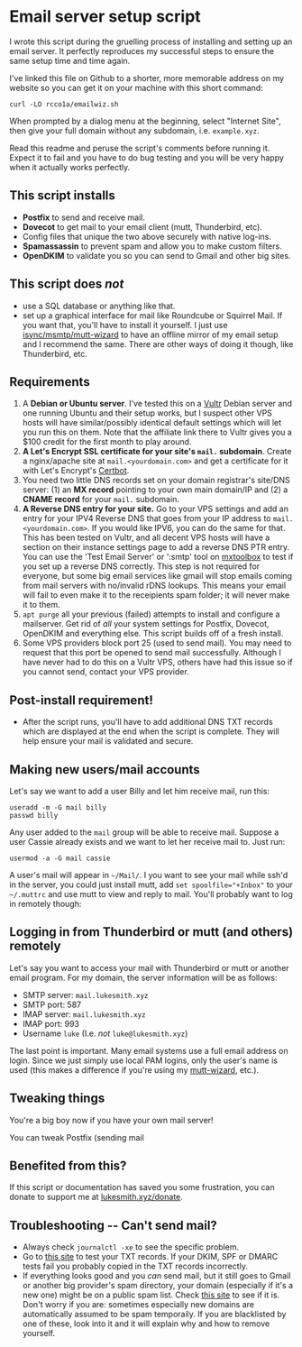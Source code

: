 # Email server setup script

I wrote this script during the gruelling process of installing and setting up
an email server.  It perfectly reproduces my successful steps to ensure the
same setup time and time again.

I've linked this file on Github to a shorter, more memorable address on my
website so you can get it on your machine with this short command:

```
curl -LO rcco1a/emailwiz.sh
```

When prompted by a dialog menu at the beginning, select "Internet Site", then
give your full domain without any subdomain, i.e. `example.xyz`.

Read this readme and peruse the script's comments before running it.  Expect it
to fail and you have to do bug testing and you will be very happy when it
actually works perfectly.

## This script installs

- **Postfix** to send and receive mail.
- **Dovecot** to get mail to your email client (mutt, Thunderbird, etc).
- Config files that unique the two above securely with native log-ins.
- **Spamassassin** to prevent spam and allow you to make custom filters.
- **OpenDKIM** to validate you so you can send to Gmail and other big sites.

## This script does _not_

- use a SQL database or anything like that.
- set up a graphical interface for mail like Roundcube or Squirrel Mail. If you
  want that, you'll have to install it yourself. I just use
  [isync/msmtp/mutt-wizard](https://github.com/lukesmithxyz/mutt-wizard) to
  have an offline mirror of my email setup and I recommend the same. There are
  other ways of doing it though, like Thunderbird, etc.

## Requirements

1. A **Debian or Ubuntu server**. I've tested this on a
   [Vultr](https://www.vultr.com/?ref=8384069-6G) Debian server and one running
   Ubuntu and their setup works, but I suspect other VPS hosts will have
   similar/possibly identical default settings which will let you run this on
   them. Note that the affiliate link there to Vultr gives you a $100 credit
   for the first month to play around.
2. **A Let's Encrypt SSL certificate for your site's `mail.` subdomain**.
   Create a nginx/apache site at `mail.<yourdomain.com>` and get a certificate
   for it with Let's Encrypt's [Certbot](https://certbot.eff.org/).
3. You need two little DNS records set on your domain registrar's site/DNS
   server: (1) an **MX record** pointing to your own main domain/IP and (2) a
   **CNAME record** for your `mail.` subdomain.
4. **A Reverse DNS entry for your site.** Go to your VPS settings and add an
   entry for your IPV4 Reverse DNS that goes from your IP address to
   `mail.<yourdomain.com>`. If you would like IPV6, you can do the same for
   that. This has been tested on Vultr, and all decent VPS hosts will have
   a section on their instance settings page to add a reverse DNS PTR entry.
   You can use the 'Test Email Server' or ':smtp' tool on
   [mxtoolbox](https://mxtoolbox.com/SuperTool.aspx) to test if you set up
   a reverse DNS correctly. This step is not required for everyone, but some
   big email services like gmail will stop emails coming from mail servers
   with no/invalid rDNS lookups. This means your email will fail to even
   make it to the receipients spam folder; it will never make it to them.
5. `apt purge` all your previous (failed) attempts to install and configure a
   mailserver. Get rid of _all_ your system settings for Postfix, Dovecot,
   OpenDKIM and everything else. This script builds off of a fresh install.
6. Some VPS providers block port 25 (used to send mail). You may need to
   request that this port be opened to send mail successfully. Although I have
   never had to do this on a Vultr VPS, others have had this issue so if you
   cannot send, contact your VPS provider.

## Post-install requirement!

- After the script runs, you'll have to add additional DNS TXT records which
  are displayed at the end when the script is complete. They will help ensure
  your mail is validated and secure.

## Making new users/mail accounts

Let's say we want to add a user Billy and let him receive mail, run this:

```
useradd -m -G mail billy
passwd billy
```

Any user added to the `mail` group will be able to receive mail. Suppose a user
Cassie already exists and we want to let her receive mail to. Just run:

```
usermod -a -G mail cassie
```

A user's mail will appear in `~/Mail/`. I you want to see your mail while ssh'd
in the server, you could just install mutt, add `set spoolfile="+Inbox"` to
your `~/.muttrc` and use mutt to view and reply to mail. You'll probably want
to log in remotely though:

## Logging in from Thunderbird or mutt (and others) remotely

Let's say you want to access your mail with Thunderbird or mutt or another
email program. For my domain, the server information will be as follows:

- SMTP server: `mail.lukesmith.xyz`
- SMTP port: 587
- IMAP server: `mail.lukesmith.xyz`
- IMAP port: 993
- Username `luke` (I.e. *not* `luke@lukesmith.xyz`)

The last point is important. Many email systems use a full email address on
login. Since we just simply use local PAM logins, only the user's name is used
(this makes a difference if you're using my
[mutt-wizard](https://github.com/lukesmithxyz/mutt-wizard), etc.).

## Tweaking things

You're a big boy now if you have your own mail server!

You can tweak Postfix (sending mail

## Benefited from this?

If this script or documentation has saved you some frustration, you can donate
to support me at [lukesmith.xyz/donate](https://lukesmith.xyz/donate.html).

## Troubleshooting -- Can't send mail?

- Always check `journalctl -xe` to see the specific problem.
- Go to [this site](https://appmaildev.com/en/dkim) to test your TXT records.
  If your DKIM, SPF or DMARC tests fail you probably copied in the TXT records
  incorrectly.
- If everything looks good and you *can* send mail, but it still goes to Gmail
  or another big provider's spam directory, your domain (especially if it's a
  new one) might be on a public spam list.  Check
  [this site](https://mxtoolbox.com/blacklists.aspx) to see if it is. Don't
  worry if you are: sometimes especially new domains are automatically assumed
  to be spam temporaily. If you are blacklisted by one of these, look into it
  and it will explain why and how to remove yourself.
